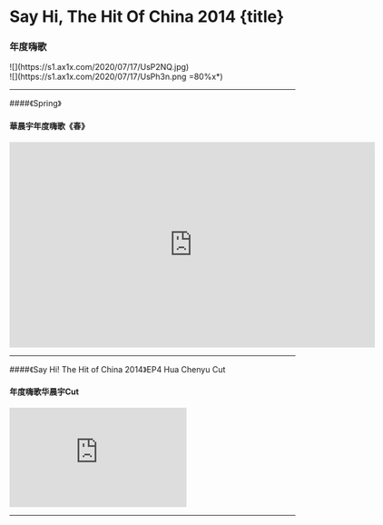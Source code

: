 # Say Hi, The Hit Of China 2014 {title}
### 年度嗨歌 
<div class="background" markdown="1">
![](https://s1.ax1x.com/2020/07/17/UsP2NQ.jpg)
</div>

<div class="center shadow" markdown="1">
![](https://s1.ax1x.com/2020/07/17/UsPh3n.png =80%x*)
</div>

---------------------------------

####《Spring》
#### 華晨宇年度嗨歌《春》

<iframe width="644" height="362" src="https://www.youtube.com/embed/rcMnPoK9re8" frameborder="0" allow="accelerometer; autoplay; encrypted-media; gyroscope; picture-in-picture" allowfullscreen></iframe>

----------------

####《Say Hi! The Hit of China 2014》EP4 Hua Chenyu Cut
#### 年度嗨歌华晨宇Cut

<iframe width="312" height="175" src="https://www.youtube.com/embed/e4Xqo4xyFiw" frameborder="0" allow="accelerometer; autoplay; encrypted-media; gyroscope; picture-in-picture" allowfullscreen></iframe>

----------------